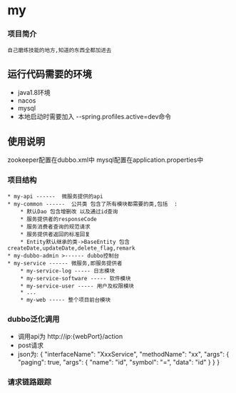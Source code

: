 # my
### 项目简介
    自己磨练技能的地方,知道的东西全都加进去
## 运行代码需要的环境
* java1.8环境
* nacos
* mysql
* 本地启动时需要加入 --spring.profiles.active=dev命令
## 使用说明
zookeeper配置在dubbo.xml中
mysql配置在application.properties中
### 项目结构  
    * my-api ------  微服务提供的api   
    * my-common ------  公共类 包含了所有模块都需要的类,包括  :
        * 默认Dao 包含增删改 以及通过id查询
        * 服务提供者的responseCode
        * 服务消费者查询的规范请求
        * 服务提供者返回的标准回复
        * Entity默认继承的类->BaseEntity 包含createDate,updateDate,delete_flag,remark  
    * my-dubbo-admin >------ dubbo控制台
    * my-service ------ 微服务,即服务提供者
        * my-service-log ----- 日志模块
        * my-service-software ----- 软件模块
        * my-service-user ----- 用户及权限模块
        * ...
        * my-web ----- 整个项目前台模块
    

### dubbo泛化调用 
* 调用api为 http://${ip}:${webPort}/action
* post请求
* json为: {
                 "interfaceName": "XxxService",
                 "methodName": "xx",
                 "args": {
                     "paging": true,
                     "args": {
                         "name": "id",
                         "symbol": "=",
                         "data": "id"
                     }
                 }
             }
### 请求链路跟踪

